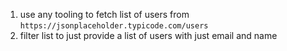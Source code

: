 1. use any tooling to fetch list of users from `https://jsonplaceholder.typicode.com/users`
1. filter list to just provide a list of users with just email and name
